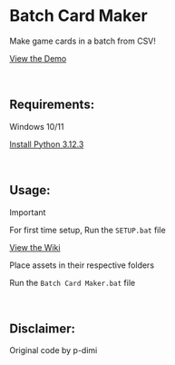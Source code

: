 # Batch Card Maker
Make game cards in a batch from CSV!

[View the Demo](https://youtu.be/8Xv3JhwMKsI)

&nbsp;
## Requirements:
Windows 10/11

[Install Python 3.12.3](https://www.python.org/downloads/release/python-3123/) 

&nbsp;
## Usage:
> [!IMPORTANT]
For first time setup, Run the `SETUP.bat` file

[View the Wiki](https://github.com/ssjshields/Batch-Card-Maker/wiki)

Place assets in their respective folders

Run the `Batch Card Maker.bat` file

&nbsp;
## Disclaimer:
Original code by p-dimi
